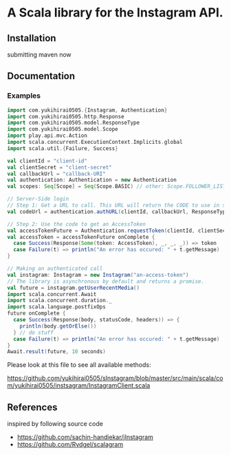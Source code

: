 # A Scala library for the Instagram API.

## Installation

submitting maven now

## Documentation

### Examples

```scala
import com.yukihirai0505.{Instagram, Authentication}
import com.yukihirai0505.http.Response
import com.yukihirai0505.model.ResponseType
import com.yukihirai0505.model.Scope
import play.api.mvc.Action
import scala.concurrent.ExecutionContext.Implicits.global
import scala.util.{Failure, Success}

val clientId = "client-id"
val clientSecret = "client-secret"
val callbackUrl = "callback-URI"
val authentication: Authentication = new Authentication
val scopes: Seq[Scope] = Seq(Scope.BASIC) // other: Scope.FOLLOWER_LIST, Scope.PUBLIC_CONTENT, Scope.COMMENTS, Scope.LIKES, Scope.RELATIONSHIPS

// Server-Side login
// Step 1: Get a URL to call. This URL will return the CODE to use in step 2
val codeUrl = authentication.authURL(clientId, callbackUrl, ResponseType.CODE, scopes)

// Step 2: Use the code to get an AccessToken
val accessTokenFuture = Authentication.requestToken(clientId, clientSecret, redirectURI, code = "the-code-from-step-1")
val accessToken = accessTokenFuture onComplete {
  case Success(Response(Some(token: AccessToken), _, _, _)) => token
  case Failure(t) => println("An error has occured: " + t.getMessage)
}

// Making an authenticated call
val instagram: Instagram = new Instagram("an-access-token")
// The library is asynchronous by default and returns a promise.
val future = instagram.getUserRecentMedia()
import scala.concurrent.Await
import scala.concurrent.duration._
import scala.language.postfixOps
future onComplete {
  case Success(Response(body, statusCode, headers)) => {
    println(body.getOrElse())
  } // do stuff
  case Failure(t) => println("An error has occured: " + t.getMessage)
}
Await.result(future, 10 seconds)
```

Please look at this file to see all available methods:

https://github.com/yukihirai0505/sInstagram/blob/master/src/main/scala/com/yukihirai0505/instsagram/InstagramClient.scala

## References

inspired by following source code

- https://github.com/sachin-handiekar/jInstagram
- https://github.com/Rydgel/scalagram
